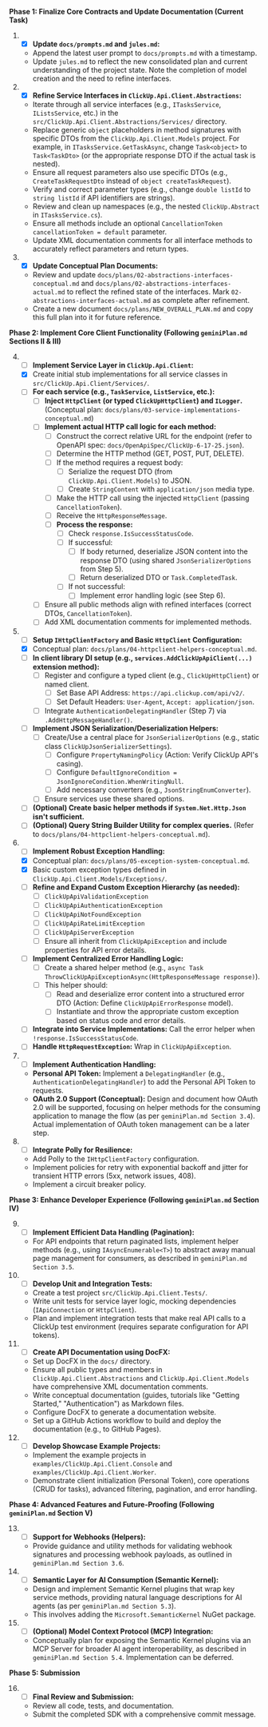 **Phase 1: Finalize Core Contracts and Update Documentation (Current Task)**

1.  - [x] **Update `docs/prompts.md` and `jules.md`:**
    *   Append the latest user prompt to `docs/prompts.md` with a timestamp.
    *   Update `jules.md` to reflect the new consolidated plan and current understanding of the project state. Note the completion of model creation and the need to refine interfaces.

2.  - [x] **Refine Service Interfaces in `ClickUp.Api.Client.Abstractions`:**
    *   Iterate through all service interfaces (e.g., `ITasksService`, `IListsService`, etc.) in the `src/ClickUp.Api.Client.Abstractions/Services/` directory.
    *   Replace generic `object` placeholders in method signatures with specific DTOs from the `ClickUp.Api.Client.Models` project. For example, in `ITasksService.GetTaskAsync`, change `Task<object>` to `Task<TaskDto>` (or the appropriate response DTO if the actual task is nested).
    *   Ensure all request parameters also use specific DTOs (e.g., `CreateTaskRequestDto` instead of `object createTaskRequest`).
    *   Verify and correct parameter types (e.g., change `double listId` to `string listId` if API identifiers are strings).
    *   Review and clean up namespaces (e.g., the nested `ClickUp.Abstract` in `ITasksService.cs`).
    *   Ensure all methods include an optional `CancellationToken cancellationToken = default` parameter.
    *   Update XML documentation comments for all interface methods to accurately reflect parameters and return types.

3.  - [x] **Update Conceptual Plan Documents:**
    *   Review and update `docs/plans/02-abstractions-interfaces-conceptual.md` and `docs/plans/02-abstractions-interfaces-actual.md` to reflect the refined state of the interfaces. Mark `02-abstractions-interfaces-actual.md` as complete after refinement.
    *   Create a new document `docs/plans/NEW_OVERALL_PLAN.md` and copy this full plan into it for future reference.

**Phase 2: Implement Core Client Functionality (Following `geminiPlan.md` Sections II & III)**

4.  - [ ] **Implement Service Layer in `ClickUp.Api.Client`:**
    - [x] Create initial stub implementations for all service classes in `src/ClickUp.Api.Client/Services/`.
    - [ ] **For each service (e.g., `TaskService`, `ListService`, etc.):**
        - [ ] **Inject `HttpClient` (or typed `ClickUpHttpClient`) and `ILogger`.** (Conceptual plan: `docs/plans/03-service-implementations-conceptual.md`)
        - [ ] **Implement actual HTTP call logic for each method:**
            - [ ] Construct the correct relative URL for the endpoint (refer to OpenAPI spec: `docs/OpenApiSpec/ClickUp-6-17-25.json`).
            - [ ] Determine the HTTP method (GET, POST, PUT, DELETE).
            - [ ] If the method requires a request body:
                - [ ] Serialize the request DTO (from `ClickUp.Api.Client.Models`) to JSON.
                - [ ] Create `StringContent` with `application/json` media type.
            - [ ] Make the HTTP call using the injected `HttpClient` (passing `CancellationToken`).
            - [ ] Receive the `HttpResponseMessage`.
            - [ ] **Process the response:**
                - [ ] Check `response.IsSuccessStatusCode`.
                - [ ] If successful:
                    - [ ] If body returned, deserialize JSON content into the response DTO (using shared `JsonSerializerOptions` from Step 5).
                    - [ ] Return deserialized DTO or `Task.CompletedTask`.
                - [ ] If not successful:
                    - [ ] Implement error handling logic (see Step 6).
        - [ ] Ensure all public methods align with refined interfaces (correct DTOs, `CancellationToken`).
        - [ ] Add XML documentation comments for implemented methods.

5.  - [ ] **Setup `IHttpClientFactory` and Basic `HttpClient` Configuration:**
    - [x] Conceptual plan: `docs/plans/04-httpclient-helpers-conceptual.md`.
    - [ ] **In client library DI setup (e.g., `services.AddClickUpApiClient(...)` extension method):**
        - [ ] Register and configure a typed client (e.g., `ClickUpHttpClient`) or named client.
            - [ ] Set Base API Address: `https://api.clickup.com/api/v2/`.
            - [ ] Set Default Headers: `User-Agent`, `Accept: application/json`.
        - [ ] Integrate `AuthenticationDelegatingHandler` (Step 7) via `.AddHttpMessageHandler()`.
    - [ ] **Implement JSON Serialization/Deserialization Helpers:**
        - [ ] Create/Use a central place for `JsonSerializerOptions` (e.g., static class `ClickUpJsonSerializerSettings`).
            - [ ] Configure `PropertyNamingPolicy` (Action: Verify ClickUp API's casing).
            - [ ] Configure `DefaultIgnoreCondition = JsonIgnoreCondition.WhenWritingNull`.
            - [ ] Add necessary converters (e.g., `JsonStringEnumConverter`).
        - [ ] Ensure services use these shared options.
    - [ ] **(Optional) Create basic helper methods if `System.Net.Http.Json` isn't sufficient.**
    - [ ] **(Optional) Query String Builder Utility for complex queries.** (Refer to `docs/plans/04-httpclient-helpers-conceptual.md`).

6.  - [ ] **Implement Robust Exception Handling:**
    - [x] Conceptual plan: `docs/plans/05-exception-system-conceptual.md`.
    - [x] Basic custom exception types defined in `ClickUp.Api.Client.Models/Exceptions/`.
    - [ ] **Refine and Expand Custom Exception Hierarchy (as needed):**
        - [ ] `ClickUpApiValidationException`
        - [ ] `ClickUpApiAuthenticationException`
        - [ ] `ClickUpApiNotFoundException`
        - [ ] `ClickUpApiRateLimitException`
        - [ ] `ClickUpApiServerException`
        - [ ] Ensure all inherit from `ClickUpApiException` and include properties for API error details.
    - [ ] **Implement Centralized Error Handling Logic:**
        - [ ] Create a shared helper method (e.g., `async Task ThrowClickUpApiExceptionAsync(HttpResponseMessage response)`).
        - [ ] This helper should:
            - [ ] Read and deserialize error content into a structured error DTO (Action: Define `ClickUpApiErrorResponse` model).
            - [ ] Instantiate and throw the appropriate custom exception based on status code and error details.
    - [ ] **Integrate into Service Implementations:** Call the error helper when `!response.IsSuccessStatusCode`.
    - [ ] **Handle `HttpRequestException`:** Wrap in `ClickUpApiException`.

7.  - [ ] **Implement Authentication Handling:**
    *   **Personal API Token:** Implement a `DelegatingHandler` (e.g., `AuthenticationDelegatingHandler`) to add the Personal API Token to requests.
    *   **OAuth 2.0 Support (Conceptual):** Design and document how OAuth 2.0 will be supported, focusing on helper methods for the consuming application to manage the flow (as per `geminiPlan.md Section 3.4`). Actual implementation of OAuth token management can be a later step.

8.  - [ ] **Integrate Polly for Resilience:**
    *   Add Polly to the `IHttpClientFactory` configuration.
    *   Implement policies for retry with exponential backoff and jitter for transient HTTP errors (5xx, network issues, 408).
    *   Implement a circuit breaker policy.

**Phase 3: Enhance Developer Experience (Following `geminiPlan.md` Section IV)**

9.  - [ ] **Implement Efficient Data Handling (Pagination):**
    *   For API endpoints that return paginated lists, implement helper methods (e.g., using `IAsyncEnumerable<T>`) to abstract away manual page management for consumers, as described in `geminiPlan.md Section 3.5`.

10. - [ ] **Develop Unit and Integration Tests:**
    *   Create a test project `src/ClickUp.Api.Client.Tests/`.
    *   Write unit tests for service layer logic, mocking dependencies (`IApiConnection` or `HttpClient`).
    *   Plan and implement integration tests that make real API calls to a ClickUp test environment (requires separate configuration for API tokens).

11. - [ ] **Create API Documentation using DocFX:**
    *   Set up DocFX in the `docs/` directory.
    *   Ensure all public types and members in `ClickUp.Api.Client.Abstractions` and `ClickUp.Api.Client.Models` have comprehensive XML documentation comments.
    *   Write conceptual documentation (guides, tutorials like "Getting Started," "Authentication") as Markdown files.
    *   Configure DocFX to generate a documentation website.
    *   Set up a GitHub Actions workflow to build and deploy the documentation (e.g., to GitHub Pages).

12. - [ ] **Develop Showcase Example Projects:**
    *   Implement the example projects in `examples/ClickUp.Api.Client.Console` and `examples/ClickUp.Api.Client.Worker`.
    *   Demonstrate client initialization (Personal Token), core operations (CRUD for tasks), advanced filtering, pagination, and error handling.

**Phase 4: Advanced Features and Future-Proofing (Following `geminiPlan.md` Section V)**

13. - [ ] **Support for Webhooks (Helpers):**
    *   Provide guidance and utility methods for validating webhook signatures and processing webhook payloads, as outlined in `geminiPlan.md Section 3.6`.

14. - [ ] **Semantic Layer for AI Consumption (Semantic Kernel):**
    *   Design and implement Semantic Kernel plugins that wrap key service methods, providing natural language descriptions for AI agents (as per `geminiPlan.md Section 5.3`).
    *   This involves adding the `Microsoft.SemanticKernel` NuGet package.

15. - [ ] **(Optional) Model Context Protocol (MCP) Integration:**
    *   Conceptually plan for exposing the Semantic Kernel plugins via an MCP Server for broader AI agent interoperability, as described in `geminiPlan.md Section 5.4`. Implementation can be deferred.

**Phase 5: Submission**

16. - [ ] **Final Review and Submission:**
    *   Review all code, tests, and documentation.
    *   Submit the completed SDK with a comprehensive commit message.
